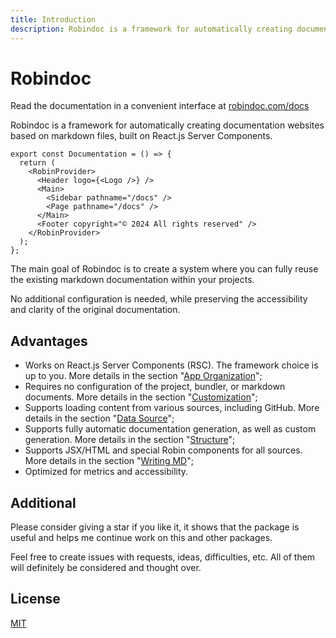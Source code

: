 ```yaml
---
title: Introduction
description: Robindoc is a framework for automatically creating documentation websites based on markdown files, built on React.js Server Components
---
```


# Robindoc

<!---robin-->

Read the documentation in a convenient interface at [robindoc.com/docs](https://robindoc.com/docs)

<!---/robin-->

Robindoc is a framework for automatically creating documentation websites based on markdown files, built on React.js Server Components.

```tsx
export const Documentation = () => {
  return (
    <RobinProvider>
      <Header logo={<Logo />} />
      <Main>
        <Sidebar pathname="/docs" />
        <Page pathname="/docs" />
      </Main>
      <Footer copyright="© 2024 All rights reserved" />
    </RobinProvider>
  );
};
```

The main goal of Robindoc is to create a system where you can fully reuse the existing markdown documentation within your projects.

No additional configuration is needed, while preserving the accessibility and clarity of the original documentation.

## Advantages

- Works on React.js Server Components (RSC). The framework choice is up to you. More details in the section "[App Organization](./docs/getting-started/app-organization/README.md)";
- Requires no configuration of the project, bundler, or markdown documents. More details in the section "[Customization](./docs/customization/README.md)";
- Supports loading content from various sources, including GitHub. More details in the section "[Data Source](./docs/structure/data-source.md)";
- Supports fully automatic documentation generation, as well as custom generation. More details in the section "[Structure](./docs/structure/README.md)";
- Supports JSX/HTML and special Robin components for all sources. More details in the section "[Writing MD](./docs/getting-started/writing-md.md)";
- Optimized for metrics and accessibility.

## Additional

Please consider giving a star if you like it, it shows that the package is useful and helps me continue work on this and other packages.

Feel free to create issues with requests, ideas, difficulties, etc. All of them will definitely be considered and thought over.

## License

[MIT](https://github.com/vordgi/robindoc/blob/main/LICENSE)

